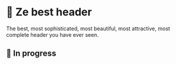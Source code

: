 # 🎨 Ze best header

The best, most sophisticated, most beautiful, most attractive, most complete header you have ever seen.

## 🚧 In progress

